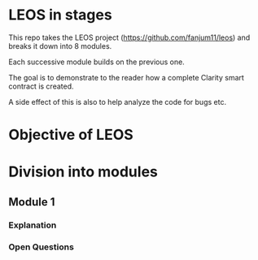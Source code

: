 # LEOS in stages

This repo takes the LEOS project (https://github.com/fanjum11/leos) and breaks it down into 8 modules.

Each successive module builds on the previous one.

The goal is to demonstrate to the reader how a complete Clarity smart contract is created.

A side effect of this is also to help analyze the code for bugs etc.

# Objective of LEOS



# Division into modules 


## Module 1


### Explanation 


### Open Questions

